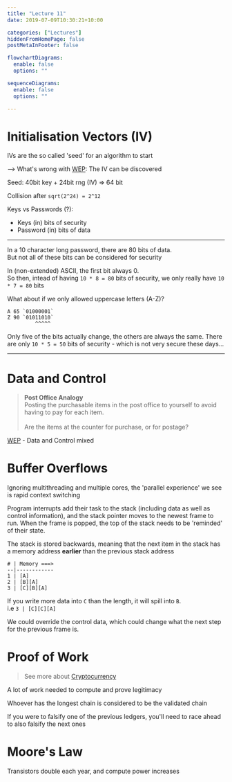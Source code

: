 ```yaml
---
title: "Lecture 11"
date: 2019-07-09T10:30:21+10:00

categories: ["Lectures"]
hiddenFromHomePage: false
postMetaInFooter: false

flowchartDiagrams:
  enable: false
  options: ""

sequenceDiagrams: 
  enable: false
  options: ""

---
```


[WEP]: ../lec09

# Initialisation Vectors (IV)

IVs are the so called 'seed' for an algorithm to start

--> What's wrong with [WEP]: The IV can be discovered

Seed: 40bit key + 24bit rng (IV) => 64 bit

Collision after `sqrt(2^24) = 2^12`  

Keys vs Passwords (?):  

* Keys (in) bits of security
* Password (in) bits of data

---

In a 10 character long password, there are 80 bits of data.  
But not all of these bits can be considered for security

In (non-extended) ASCII, the first bit always 0.  
So then, intead of having `10 * 8 = 80` bits of security, we only really have `10 * 7 = 80` bits

What about if we only allowed uppercase letters (A-Z)?

```
A 65 `01000001`
Z 90 `01011010`
         ^^^^^
```

Only five of the bits actually change, the others are always the same. There are only `10 * 5 = 50` bits of security - which is not very secure these days...

---

# Data and Control

> **Post Office Analogy**  
Posting the purchasable items in the post office to yourself to avoid having to pay for each item.  
&nbsp;  
Are the items at the counter for purchase, or for postage?

[WEP] - Data and Control mixed

# Buffer Overflows

Ignoring multithreading and multiple cores, the 'parallel experience' we see is rapid context switching

Program interrupts add their task to the stack (including data as well as control information), and the stack pointer moves to the newest frame to run. When the frame is popped, the top of the stack needs to be 'reminded' of their state.

The stack is stored backwards, meaning that the next item in the stack has a memory address **earlier** than the previous stack address
```
# | Memory ===>
--|------------
1 | [A]
2 | [B][A]
3 | [C][B][A]  
```

If you write more data into `C` than the length, it will spill into `B`.  
i.e `3 | [C][C][A]`  

We could override the control data, which could change what the next step for the previous frame is.


# Proof of Work

> See more about [Cryptocurrency](../cryptocurrency)

A lot of work needed to compute and prove legitimacy

Whoever has the longest chain is considered to be the validated chain

If you were to falsify one of the previous ledgers, you'll need to race ahead to also falsify the next ones 

# Moore&apos;s Law

Transistors double each year, and compute power increases
